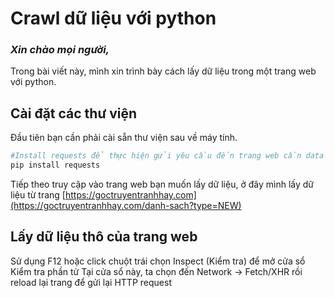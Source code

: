 # Crawl dữ liệu với python

### *Xin chào mọi người,*

Trong bài viết này, mình xin trình bày cách lấy dữ liệu trong một trang web với python.

## Cài đặt các thư viện

Đầu tiên bạn cần phải cài sẵn thư viện sau về máy tính.

```bash
#Install requests để thực hiện gửi yêu cầu đến trang web cần data
pip install requests
```

Tiếp theo truy cập vào trang web bạn muốn lấy dữ liệu, ở đây mình lấy dữ liệu từ trang [https://goctruyentranhhay.com](https://goctruyentranhhay.com/danh-sach?type=NEW)

## Lấy dữ liệu thô của trang web
Sử dụng F12 hoặc click chuột trái chọn Inspect (Kiểm tra) để mở cửa sổ Kiểm tra phần tử
Tại cửa sổ này, ta chọn đến Network -> Fetch/XHR rồi reload lại trang để gửi lại HTTP request
